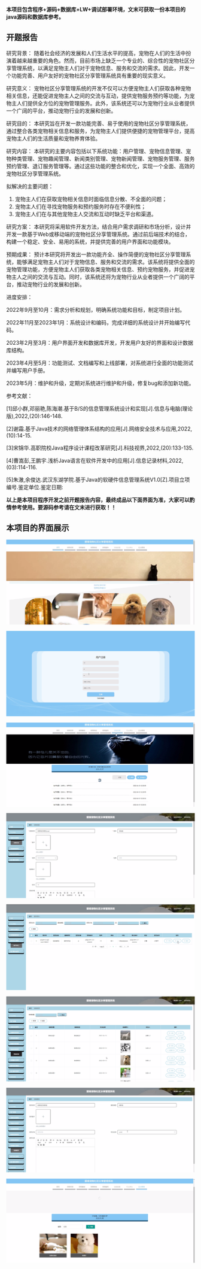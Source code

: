 ****本项目包含程序+源码+数据库+LW+调试部署环境，文末可获取一份本项目的java源码和数据库参考。****

## ******开题报告******

研究背景：
随着社会经济的发展和人们生活水平的提高，宠物在人们的生活中扮演着越来越重要的角色。然而，目前市场上缺乏一个专业的、综合性的宠物社区分享管理系统，以满足宠物主人们对于宠物信息、服务和交流的需求。因此，开发一个功能完善、用户友好的宠物社区分享管理系统具有重要的现实意义。

研究意义：
宠物社区分享管理系统的开发不仅可以方便宠物主人们获取各种宠物相关信息，还能促进宠物主人之间的交流与互动，提供宠物服务预约等功能，为宠物主人们提供全方位的宠物管理服务。此外，该系统还可以为宠物行业从业者提供一个广阔的平台，推动宠物行业的发展和创新。

研究目的：
本研究旨在开发一款功能完善、易于使用的宠物社区分享管理系统，通过整合各类宠物相关信息和服务，为宠物主人们提供便捷的宠物管理平台，提高宠物主人们的生活质量和宠物养育体验。

研究内容：
本研究的主要内容包括以下系统功能：用户管理、宠物信息管理、宠物种类管理、宠物趣闻管理、新闻类别管理、宠物新闻管理、宠物服务管理、服务预约管理、退订服务管理等。通过这些功能的整合和优化，实现一个全面、高效的宠物社区分享管理系统。

拟解决的主要问题：

  1. 宠物主人们在获取宠物相关信息时面临信息分散、不全面的问题；
  2. 宠物主人们在寻找宠物服务和预约服务时存在不便利性；
  3. 宠物主人们在与其他宠物主人交流和互动时缺乏平台和渠道。

研究方案：
本研究将采用软件开发方法，结合用户需求调研和市场分析，设计并开发一款基于Web或移动端的宠物社区分享管理系统。通过前后端技术的结合，构建一个稳定、安全、易用的系统，并提供完善的用户界面和功能模块。

预期成果：
预计本研究将开发出一款功能齐全、操作简便的宠物社区分享管理系统，能够满足宠物主人们对于宠物信息、服务和交流的需求。该系统将提供全面的宠物管理功能，方便宠物主人们获取各类宠物相关信息、预约宠物服务，并促进宠物主人之间的交流与互动。同时，该系统还将为宠物行业从业者提供一个广阔的平台，推动宠物行业的发展和创新。

进度安排：

2022年9月至10月：需求分析和规划，明确系统功能和目标，制定项目计划。

2022年11月至2023年1月：系统设计和编码，完成详细的系统设计并开始编写代码。

2023年2月至3月：用户界面开发和数据库开发，开发用户友好的界面和设计数据库结构。

2023年4月至5月：功能测试、文档编写和上线部署，对系统进行全面的功能测试并编写用户手册。

2023年5月：维护和升级，定期对系统进行维护和升级，修复bug和添加新功能。

参考文献：

[1]邱小群,邓丽艳,陈海潮.基于B/S的信息管理系统设计和实现[J].信息与电脑(理论版),2022,(20):146-148.

[2]谢霜.基于Java技术的网络管理体系结构的应用[J].网络安全技术与应用,2022,(10):14-15.

[3]宋锦华.高职院校Java程序设计课程改革研究[J].科技视界,2022,(20):133-135.

[4]曹嵩彭,王鹏宇.浅析Java语言在软件开发中的应用[J].信息记录材料,2022,(03):114-116.

[5]朱澈,余俊达.武汉东湖学院.基于Java的软硬件信息管理系统V1.0[Z].项目立项编号.鉴定单位.鉴定日期:

****以上是本项目程序开发之前开题报告内容，最终成品以下面界面为准，大家可以酌情参考使用。要源码参考请在文末进行获取！！****

## ******本项目的界面展示******

![](./res/69da8b8d3c494e7284ae846a169d7642.png)

![](./res/4b9b64ec55394d8d862aa46637116c84.png)

![](./res/cfdaaed2a37a4bb1aebfff32ee551798.png)

![](./res/3f945b86af7d4748b7775eaedd5016d9.png)

![](./res/f2f3cd006e014f369cc36df88677d92c.png)

![](./res/381b05bf066140f4883772876f113a69.png)

![](./res/7c8f2b9fe83b46e58f28bec0c5e226a2.png)

![](./res/c05f40eccc13496a88b1e068666d34aa.png)

